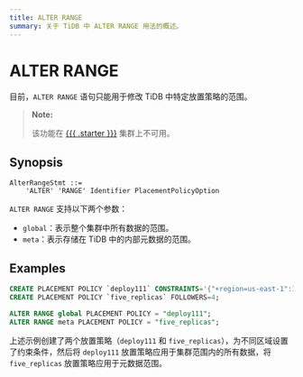 ```yaml
---
title: ALTER RANGE
summary: 关于 TiDB 中 ALTER RANGE 用法的概述。
---
```


# ALTER RANGE

目前，`ALTER RANGE` 语句只能用于修改 TiDB 中特定放置策略的范围。

> **Note:**
>
> 该功能在 [{{{ .starter }}}](https://docs.pingcap.com/tidbcloud/select-cluster-tier#tidb-cloud-serverless) 集群上不可用。

## Synopsis

```ebnf+diagram
AlterRangeStmt ::=
    'ALTER' 'RANGE' Identifier PlacementPolicyOption
```

`ALTER RANGE` 支持以下两个参数：

- `global`：表示整个集群中所有数据的范围。
- `meta`：表示存储在 TiDB 中的内部元数据的范围。

## Examples

```sql
CREATE PLACEMENT POLICY `deploy111` CONSTRAINTS='{"+region=us-east-1":1, "+region=us-east-2": 1, "+region=us-west-1": 1}';
CREATE PLACEMENT POLICY `five_replicas` FOLLOWERS=4;

ALTER RANGE global PLACEMENT POLICY = "deploy111";
ALTER RANGE meta PLACEMENT POLICY = "five_replicas";
```

上述示例创建了两个放置策略（`deploy111` 和 `five_replicas`），为不同区域设置了约束条件，然后将 `deploy111` 放置策略应用于集群范围内的所有数据，将 `five_replicas` 放置策略应用于元数据范围。